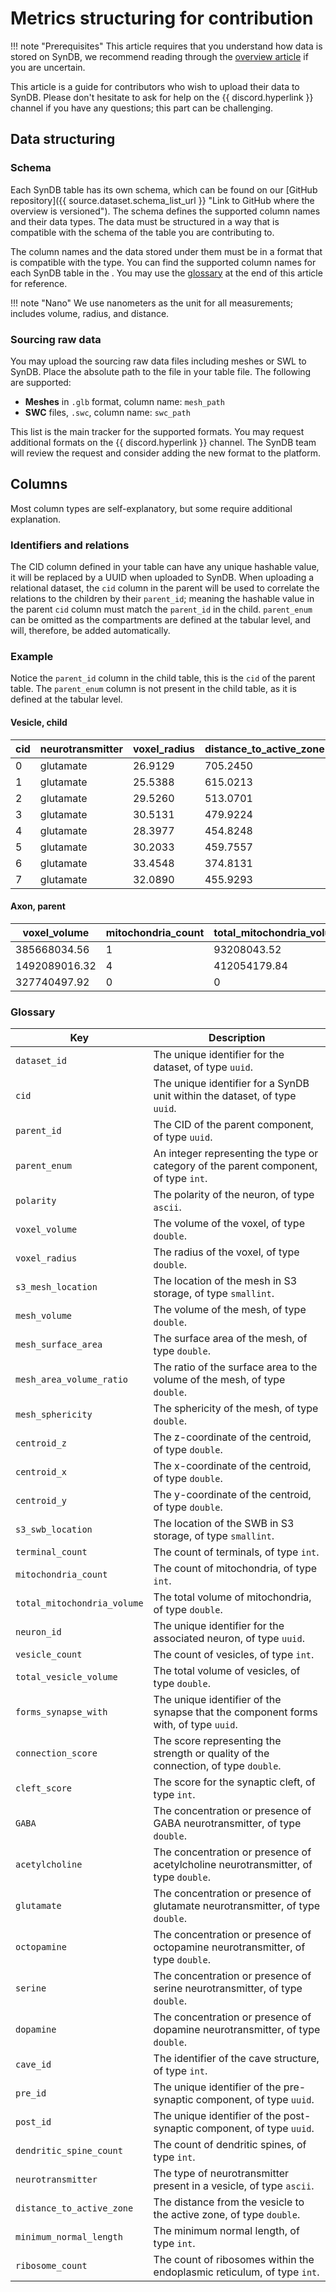 # Metrics structuring for contribution

!!! note "Prerequisites"
    This article requires that you understand how data is stored on SynDB, we recommend reading through the [overview article](../dataset/0-overview.md) if you are uncertain.

This article is a guide for contributors who wish to upload their data to SynDB. Please don't hesitate to ask for help on the {{ discord.hyperlink }} channel if you have any questions; this part can be challenging.

## Data structuring

### Schema
Each SynDB table has its own schema, which can be found on our [GitHub repository]({{ source.dataset.schema_list_url }} "Link to GitHub where the overview is versioned"). The schema defines the supported column names and their data types. The data must be structured in a way that is compatible with the schema of the table you are contributing to.

The column names and the data stored under them must be in a format that is compatible with the type. You can find the supported column names for each SynDB table in the . You may use the [glossary](#glossary) at the end of this article for reference.

!!! note "Nano"
    We use nanometers as the unit for all measurements; includes volume, radius, and distance.

### Sourcing raw data
You may upload the sourcing raw data files including meshes or SWL to SynDB. Place the absolute path to the file in your table file. The following are supported:

- **Meshes** in `.glb` format, column name: `mesh_path`
- **SWC** files, `.swc`, column name: `swc_path`

This list is the main tracker for the supported formats. You may request additional formats on the {{ discord.hyperlink }} channel. The SynDB team will review the request and consider adding the new format to the platform.

## Columns
Most column types are self-explanatory, but some require additional explanation.

### Identifiers and relations
The CID column defined in your table can have any unique hashable value, it will be replaced by a UUID when uploaded to SynDB. When uploading a relational dataset, the `cid` column in the parent will be used to correlate the relations to the children by their `parent_id`; meaning the hashable value in the parent `cid` column must match the `parent_id` in the child. `parent_enum` can be omitted as the compartments are defined at the tabular level, and will, therefore, be added automatically.

### Example
Notice the `parent_id` column in the child table, this is the `cid` of the parent table. The `parent_enum` column is not present in the child table, as it is defined at the tabular level.

#### Vesicle, child

| cid | neurotransmitter | voxel_radius | distance_to_active_zone | minimum_normal_length | parent_id | centroid_z | centroid_x | centroid_y |
|-----|------------------|--------------|-------------------------|-----------------------|-----------|------------|------------|------------|
| 0   | glutamate        | 26.9129       | 705.2450                | 23                    | 1         | 4505.232   | 1996.224   | 4953.6     |
| 1   | glutamate        | 25.5388       | 615.0213                | 23                    | 1         | 4505.232   | 1996.224   | 4953.6     |
| 2   | glutamate        | 29.5260       | 513.0701                | 23                    | 1         | 4505.232   | 1996.224   | 4953.6     |
| 3   | glutamate        | 30.5131       | 479.9224                | 23                    | 1         | 4505.232   | 1996.224   | 4953.6     |
| 4   | glutamate        | 28.3977       | 454.8248                | 23                    | 1         | 4505.232   | 1996.224   | 4953.6     |
| 5   | glutamate        | 30.2033       | 459.7557                | 23                    | 2         | 4505.232   | 1996.224   | 4953.6     |
| 6   | glutamate        | 33.4548       | 374.8131                | 23                    | 2         | 4505.232   | 1996.224   | 4953.6     |
| 7   | glutamate        | 32.0890       | 455.9293                | 23                    | 4         | 4505.232   | 1996.224   | 4953.6     |


#### Axon, parent
| voxel_volume   | mitochondria_count | total_mitochondria_volume | cid |
|----------------|--------------------|---------------------------|-----|
| 385668034.56   | 1                  | 93208043.52               | 1   |
| 1492089016.32  | 4                  | 412054179.84              | 2   |
| 327740497.92   | 0                  | 0                         | 4   |


### Glossary

| **Key**                     | **Description**                                                                      |
|-----------------------------|--------------------------------------------------------------------------------------|
| `dataset_id`                | The unique identifier for the dataset, of type `uuid`.                               |
| `cid`                       | The unique identifier for a SynDB unit within the dataset, of type `uuid`.           |
| `parent_id`                 | The CID of the parent component, of type `uuid`.                                     |
| `parent_enum`               | An integer representing the type or category of the parent component, of type `int`. |
| `polarity`                  | The polarity of the neuron, of type `ascii`.                                         |
| `voxel_volume`              | The volume of the voxel, of type `double`.                                           |
| `voxel_radius`              | The radius of the voxel, of type `double`.                                           |
| `s3_mesh_location`          | The location of the mesh in S3 storage, of type `smallint`.                          |
| `mesh_volume`               | The volume of the mesh, of type `double`.                                            |
| `mesh_surface_area`         | The surface area of the mesh, of type `double`.                                      |
| `mesh_area_volume_ratio`    | The ratio of the surface area to the volume of the mesh, of type `double`.           |
| `mesh_sphericity`           | The sphericity of the mesh, of type `double`.                                        |
| `centroid_z`                | The z-coordinate of the centroid, of type `double`.                                  |
| `centroid_x`                | The x-coordinate of the centroid, of type `double`.                                  |
| `centroid_y`                | The y-coordinate of the centroid, of type `double`.                                  |
| `s3_swb_location`           | The location of the SWB in S3 storage, of type `smallint`.                           |
| `terminal_count`            | The count of terminals, of type `int`.                                               |
| `mitochondria_count`        | The count of mitochondria, of type `int`.                                            |
| `total_mitochondria_volume` | The total volume of mitochondria, of type `double`.                                  |
| `neuron_id`                 | The unique identifier for the associated neuron, of type `uuid`.                     |
| `vesicle_count`             | The count of vesicles, of type `int`.                                                |
| `total_vesicle_volume`      | The total volume of vesicles, of type `double`.                                      |
| `forms_synapse_with`        | The unique identifier of the synapse that the component forms with, of type `uuid`.  |
| `connection_score`          | The score representing the strength or quality of the connection, of type `double`.  |
| `cleft_score`               | The score for the synaptic cleft, of type `int`.                                     |
| `GABA`                      | The concentration or presence of GABA neurotransmitter, of type `double`.            |
| `acetylcholine`             | The concentration or presence of acetylcholine neurotransmitter, of type `double`.   |
| `glutamate`                 | The concentration or presence of glutamate neurotransmitter, of type `double`.       |
| `octopamine`                | The concentration or presence of octopamine neurotransmitter, of type `double`.      |
| `serine`                    | The concentration or presence of serine neurotransmitter, of type `double`.          |
| `dopamine`                  | The concentration or presence of dopamine neurotransmitter, of type `double`.        |
| `cave_id`                   | The identifier of the cave structure, of type `int`.                                 |
| `pre_id`                    | The unique identifier of the pre-synaptic component, of type `uuid`.                 |
| `post_id`                   | The unique identifier of the post-synaptic component, of type `uuid`.                |
| `dendritic_spine_count`     | The count of dendritic spines, of type `int`.                                        |
| `neurotransmitter`          | The type of neurotransmitter present in a vesicle, of type `ascii`.                  |
| `distance_to_active_zone`   | The distance from the vesicle to the active zone, of type `double`.                  |
| `minimum_normal_length`     | The minimum normal length, of type `int`.                                            |
| `ribosome_count`            | The count of ribosomes within the endoplasmic reticulum, of type `int`.              |
